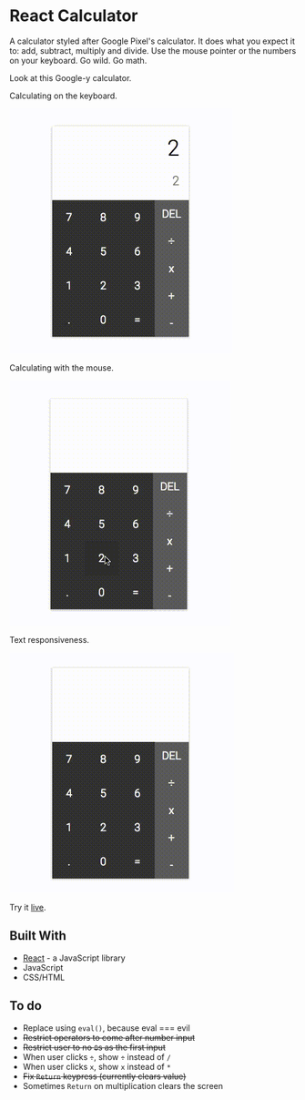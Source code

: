 # React Calculator 

A calculator styled after Google Pixel's calculator. It does what you expect it to: add, subtract, multiply and divide. Use the mouse pointer or the numbers on your keyboard. Go wild. Go math. 

Look at this Google-y calculator. 


Calculating on the keyboard.

![Calculator](./public/images/screen-01.gif)


Calculating with the mouse.

![Calculator](./public/images/screen-02.gif)


Text responsiveness.

![Responsiveness](./public/images/screen-03.gif)


Try it [live](https://react-calculator.netlify.com/).


## Built With
* [React](https://reactjs.org/) - a JavaScript library 
* JavaScript 
* CSS/HTML 


## To do
* Replace using `eval()`, because eval === evil 
* ~~Restrict operators to come after number input~~
* ~~Restrict user to no `0`s as the first input~~
* When user clicks `÷`, show `÷` instead of `/`
* When user clicks `x`, show `x` instead of `*` 
* ~~Fix `Return` keypress (currently clears value)~~
* Sometimes `Return` on multiplication clears the screen 
